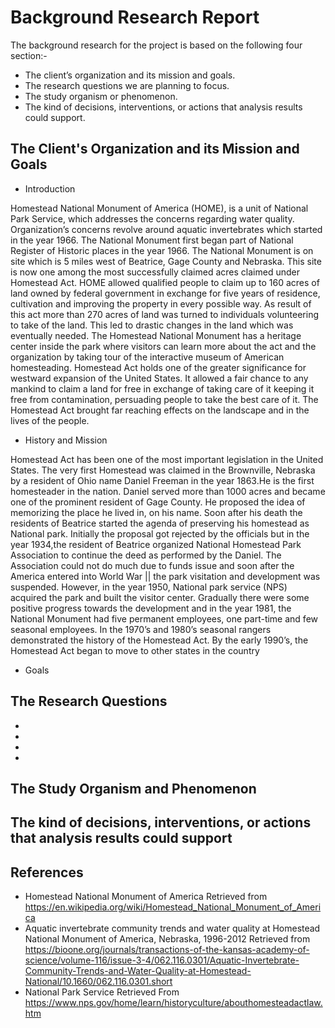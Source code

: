 # Background Research Report
 The background research for the project is based on the following four section:-
 *  The client’s organization and its mission and goals.
 *  The research questions we are planning to focus.
 *  The study organism or phenomenon.
 *  The kind of decisions, interventions, or actions that analysis results could support.

## The Client's Organization and its Mission and Goals

* Introduction

Homestead National Monument of America (HOME), is a unit of National Park Service, which addresses the concerns regarding water quality. Organization’s concerns revolve around aquatic invertebrates which started in the year 1966. 
The National Monument first began part of National Register of Historic places in the year 1966.
The National Monument is on site which is  5 miles west of Beatrice, Gage County and Nebraska. This site is now one among the most successfully claimed acres claimed under Homestead Act.
HOME allowed qualified people  to claim up to 160 acres of land owned by federal government in exchange for five years of residence, cultivation and improving the property in every possible way. As result of this act more than 270 acres of land was turned to individuals volunteering to take of the land. This led to drastic changes in the land which was eventually needed.
The Homestead National Monument has a heritage center inside the park where visitors can learn more about the act and the organization by taking tour of the interactive museum of American homesteading.
Homestead Act holds one of the greater significance for westward expansion of the United States. It allowed  a fair chance to any mankind to claim a land for free in exchange of taking care of it keeping it free from contamination, persuading people to take the best care of it.
The Homestead Act brought far reaching effects on the landscape and in the lives of the people.

* History and Mission

Homestead Act has been one of the most important legislation in the United States. The very first Homestead was claimed in the Brownville, Nebraska by a resident of Ohio name Daniel Freeman in the year 1863.He is the first homesteader in the nation. Daniel served more than 1000 acres and became one of the prominent resident of Gage County. He proposed the idea of memorizing the place he lived in, on his name. Soon after his death the residents of Beatrice started the agenda of preserving his homestead as National park. Initially the proposal got rejected by the officials but in the year 1934,the resident of Beatrice organized National Homestead Park Association to continue the deed as performed by the Daniel.
The Association could not do much due to funds issue and soon after the America entered into World War || the park visitation and development was suspended.
However, in the year 1950, National park service (NPS) acquired the park and built the visitor center. Gradually there were some positive progress towards the development and in the year 1981, the National Monument had five permanent employees, one part-time and few seasonal employees.
In the 1970’s and 1980’s seasonal rangers demonstrated the history of the Homestead Act. By the early 1990’s, the Homestead Act began to move to other states in the country

* Goals



## The Research Questions
* 
* 
*
*


## The Study Organism and Phenomenon

## The kind of decisions, interventions, or actions that analysis results could support


## References
* Homestead National Monument of America Retrieved from https://en.wikipedia.org/wiki/Homestead_National_Monument_of_America
* Aquatic invertebrate community trends and water quality at Homestead National Monument of America, Nebraska, 1996-2012 Retrieved from https://bioone.org/journals/transactions-of-the-kansas-academy-of-science/volume-116/issue-3-4/062.116.0301/Aquatic-Invertebrate-Community-Trends-and-Water-Quality-at-Homestead-National/10.1660/062.116.0301.short
* National Park Service Retrieved From https://www.nps.gov/home/learn/historyculture/abouthomesteadactlaw.htm
